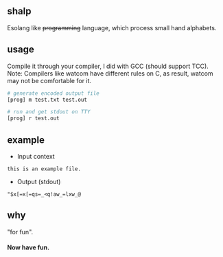 ## shalp
Esolang like ~~programming~~ language, which process small hand alphabets.

## usage
Compile it through your compiler, I did with GCC (should support TCC).\
Note: Compilers like watcom have different rules on C, as result, watcom may not be comfortable for it.
```sh
# generate encoded output file
[prog] m test.txt test.out
```
```sh
# run and get stdout on TTY
[prog] r test.out
```
## example
- Input context
```
this is an example file.
```
- Output (stdout)
```
"$x[=x[=qs=_<q!aw_=lxw_@
```
## why
"for fun".

#### Now have fun.
